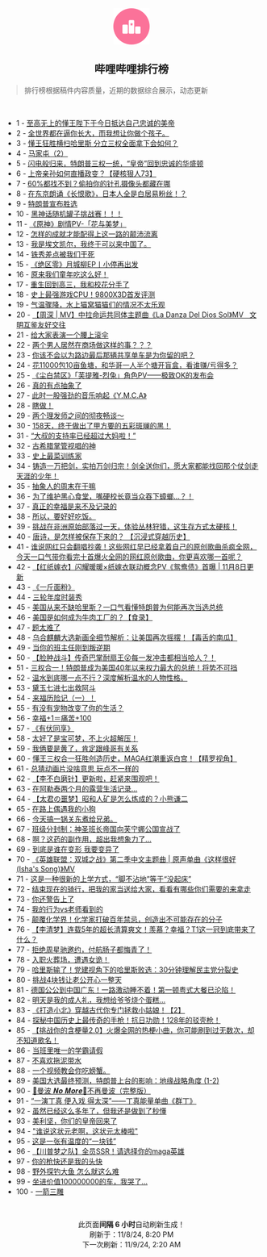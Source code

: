 <div align="center">
    <img src="./assets/icon_rank.png" alt="logo" />
    <h2>哔哩哔哩排行榜</h>
</div>

> 排行榜根据稿件内容质量，近期的数据综合展示，动态更新

<br />

<ul><li><span>1 - <a href=https://www.bilibili.com/BV19PDGYxEqX>至高无上的懂王陛下于今日抵达自己忠诚的美帝</a></span></li><li><span>2 - <a href=https://www.bilibili.com/BV13iDLYwEiu>全世界都在逼你长大，而我想让你做个孩子。</a></span></li><li><span>3 - <a href=https://www.bilibili.com/BV1BBDGYAEcF>懂王狂胜横扫哈里斯&nbsp;分立三权全面拿下会如何？</a></span></li><li><span>4 - <a href=https://www.bilibili.com/BV12dDhYYEDC>马家屯（2）</a></span></li><li><span>5 - <a href=https://www.bilibili.com/BV16zD5YgE5C>闪电般归来，特朗普三权一统，“皇帝”回到忠诚的华盛顿</a></span></li><li><span>6 - <a href=https://www.bilibili.com/BV12nDGYyESt>上帝亲孙如何直播政变？【硬核狠人73】</a></span></li><li><span>7 - <a href=https://www.bilibili.com/BV1nQD3YvEod>60%都找不到？偷拍你的针孔摄像头都藏在哪</a></span></li><li><span>8 - <a href=https://www.bilibili.com/BV18fD5Y4EfQ>在东京朗诵《长恨歌》，日本人全是白居易粉丝！？</a></span></li><li><span>9 - <a href=https://www.bilibili.com/BV1waDGYMEHY>特朗普宣布胜选</a></span></li><li><span>10 - <a href=https://www.bilibili.com/BV1DADMY6ELT>黑神话随机罐子挑战赛！！！</a></span></li><li><span>11 - <a href=https://www.bilibili.com/BV14CDmY2Ei3>《原神》剧情PV-「花与美梦」</a></span></li><li><span>12 - <a href=https://www.bilibili.com/BV13WDTYME5u>怎样的成就才能配得上这一路的颠沛流离</a></span></li><li><span>13 - <a href=https://www.bilibili.com/BV1rxDgYYE5X>我是埃文凯尔，我终于可以来中国了。</a></span></li><li><span>14 - <a href=https://www.bilibili.com/BV1Q1DhYgEmo>铁秀差点被我们干死</a></span></li><li><span>15 - <a href=https://www.bilibili.com/BV14zD3YCE1s>《绝区零》月城柳EP丨小停再出发</a></span></li><li><span>16 - <a href=https://www.bilibili.com/BV1KjDhYcE8N>原来我们童年吃这么好！</a></span></li><li><span>17 - <a href=https://www.bilibili.com/BV1ZUD8Y7E6P>重生回到高三，我和校花分手了</a></span></li><li><span>18 - <a href=https://www.bilibili.com/BV1fwDjYVEKo>史上最强游戏CPU！9800X3D首发评测</a></span></li><li><span>19 - <a href=https://www.bilibili.com/BV16hDgYFEzg>气温骤降，水上猫窝猫猫们的情况不太乐观</a></span></li><li><span>20 - <a href=https://www.bilibili.com/BV1ooDuYpEtm>【周深&nbsp;|&nbsp;MV】中拉命运共同体主题曲《La&nbsp;Danza&nbsp;Del&nbsp;Dios&nbsp;Sol》MV&nbsp;&nbsp;&nbsp;文明互鉴友好交往</a></span></li><li><span>21 - <a href=https://www.bilibili.com/BV1ofD1YoEWF>给大家表演一个腰上滚伞</a></span></li><li><span>22 - <a href=https://www.bilibili.com/BV1wmD3YMErQ>两个男人居然在商场做这样的事？？？</a></span></li><li><span>23 - <a href=https://www.bilibili.com/BV1ZBDGYAEtM>你该不会以为路边最后那辆共享单车是为你留的吧？</a></span></li><li><span>24 - <a href=https://www.bilibili.com/BV1dCDGYfE66>花11000包10亩鱼塘，和华哥一人半个塘开盲盒，看谁赚/亏得多？</a></span></li><li><span>25 - <a href=https://www.bilibili.com/BV1KBD3Y5Etg>《尘白禁区》「芙提雅-烈兔」角色PV——极致OK的发布会</a></span></li><li><span>26 - <a href=https://www.bilibili.com/BV1oiDhYjEMq>真的有点抽象了</a></span></li><li><span>27 - <a href=https://www.bilibili.com/BV1reD5YCEi3>此时一股强劲的音乐响起《Y.M.C.A》</a></span></li><li><span>28 - <a href=https://www.bilibili.com/BV1fZDVYMEG6>瞎做！</a></span></li><li><span>29 - <a href=https://www.bilibili.com/BV1K1DVY7E4C>两个理发师之间的彻夜畅谈～</a></span></li><li><span>30 - <a href=https://www.bilibili.com/BV1PqDTYbEma>158天，终于做出了甲方要的五彩斑斓的黑！</a></span></li><li><span>31 - <a href=https://www.bilibili.com/BV13eDmYXEtZ>“大叔的支持率已经超过大妈啦！”</a></span></li><li><span>32 - <a href=https://www.bilibili.com/BV1fnDsYAEwY>古希腊掌管视唱的神</a></span></li><li><span>33 - <a href=https://www.bilibili.com/BV17pDVYAETC>史上最菜训练家</a></span></li><li><span>34 - <a href=https://www.bilibili.com/BV1JLDwYTEzt>铸造一万把剑，实拍万剑归宗！剑全送你们，愿大家都能找回那个仗剑走天涯的少年！</a></span></li><li><span>35 - <a href=https://www.bilibili.com/BV1Y9SkY6Exs>抽象人的周末在干嘛</a></span></li><li><span>36 - <a href=https://www.bilibili.com/BV1hnSdY6E2E>为了维护黑心食堂，嘴硬校长竟当众吞下蟑螂…？！</a></span></li><li><span>37 - <a href=https://www.bilibili.com/BV1N3DbYdE3v>真正的幸福是来不及记录的</a></span></li><li><span>38 - <a href=https://www.bilibili.com/BV1n7DSYGE41>所以，要好好吃饭。</a></span></li><li><span>39 - <a href=https://www.bilibili.com/BV1ziDWYPEgj>挑战在非洲原始部落过一天，体验丛林狩猎，这生存方式太硬核！</a></span></li><li><span>40 - <a href=https://www.bilibili.com/BV1SUDhYMEaX>唐诗，是怎样被保存下来的？&nbsp;【沉浸式穿越历史】</a></span></li><li><span>41 - <a href=https://www.bilibili.com/BV1jSDNYkEt4>谁说网红只会翻唱抄袭！这些网红早已经拿着自己的原创歌曲杀疯全网，今天一口气带你看完十首爆火全网的网红原创歌曲，你更喜欢哪一首呢？</a></span></li><li><span>42 - <a href=https://www.bilibili.com/BV1vkDHYHEhV>【红纸嫁衣】闪耀暖暖×纸嫁衣联动概念PV《鸳鸯债》首曝&nbsp;|&nbsp;11月8日更新</a></span></li><li><span>43 - <a href=https://www.bilibili.com/BV14UDKYwEdy>《一斤面粉》</a></span></li><li><span>44 - <a href=https://www.bilibili.com/BV1LzDHYWEJa>三轮年度时装秀</a></span></li><li><span>45 - <a href=https://www.bilibili.com/BV1NyD3YgE3Q>美国从来不缺哈里斯？一口气看懂特朗普为何能再次当选总统</a></span></li><li><span>46 - <a href=https://www.bilibili.com/BV1WqD8YoEvr>美国是如何成为牛肉工厂的？【食录】</a></span></li><li><span>47 - <a href=https://www.bilibili.com/BV1jXD8Y2EK7>题太难了</a></span></li><li><span>48 - <a href=https://www.bilibili.com/BV1RZDuYQEHF>乌合麒麟大选新画全细节解析：让美国再次摇摆！【毒舌的南瓜】</a></span></li><li><span>49 - <a href=https://www.bilibili.com/BV1ReDhYmE9R>当你的班主任刚到叛逆期</a></span></li><li><span>50 - <a href=https://www.bilibili.com/BV1nbDHYcEKU>【脸肿战斗】传奇巴掌耐扇王😮每一发冲击都相当哈人？！</a></span></li><li><span>51 - <a href=https://www.bilibili.com/BV1nfDSY5Evw>三权合一！特朗普成为美国40年以来权力最大的总统！将势不可挡</a></span></li><li><span>52 - <a href=https://www.bilibili.com/BV12QDbYtEod>温水到底哪一点不行？深度解析温水的人物性格。</a></span></li><li><span>53 - <a href=https://www.bilibili.com/BV1vCD2YoEWs>黛玉七进七出救阿斗</a></span></li><li><span>54 - <a href=https://www.bilibili.com/BV1GwDhY6E9k>来福历险记（一）！</a></span></li><li><span>55 - <a href=https://www.bilibili.com/BV1SVDGYJEzf>有没有宠物改变了你的生活？</a></span></li><li><span>56 - <a href=https://www.bilibili.com/BV1JYDWYKE2d>幸福+1＝痛苦+100</a></span></li><li><span>57 - <a href=https://www.bilibili.com/BV1KBD3Y5ERq>《有伏同享》</a></span></li><li><span>58 - <a href=https://www.bilibili.com/BV1cUD3YqEhj>太好了是宝可梦，不上火超解压！</a></span></li><li><span>59 - <a href=https://www.bilibili.com/BV1mRDhYPE4r>我俩要是黄了，肯定跟峰哥有关系</a></span></li><li><span>60 - <a href=https://www.bilibili.com/BV1TiD3Y1Eui>懂王三权合一狂胜创造历史，MAGA红潮重返白宫！【精罗视角】</a></span></li><li><span>61 - <a href=https://www.bilibili.com/BV1F6D5Y6EAN>总猜动画片没啥意思&nbsp;玩点不一样的</a></span></li><li><span>62 - <a href=https://www.bilibili.com/BV1gEDUYXENU>【李不白磨针】更新啦，赶紧来围观吧！</a></span></li><li><span>63 - <a href=https://www.bilibili.com/BV1xbSdYNEfU>在阿勒泰两个月的露营生活记录…</a></span></li><li><span>64 - <a href=https://www.bilibili.com/BV1pzD8YxERz>【太君の噩梦】昭和人矿是怎么炼成的？小熊谦二</a></span></li><li><span>65 - <a href=https://www.bilibili.com/BV1bWDtYZE91>在路上偶遇我的小狗</a></span></li><li><span>66 - <a href=https://www.bilibili.com/BV1GFDbYNEQo>今天搞一锅关东煮给兄弟。</a></span></li><li><span>67 - <a href=https://www.bilibili.com/BV1CLDKY9EUs>班级分封制：神圣班长帝国向芙宁娜公国宣战了</a></span></li><li><span>68 - <a href=https://www.bilibili.com/BV1TVDhYAEPF>啊？这药的副作用，超出我想象力了...</a></span></li><li><span>69 - <a href=https://www.bilibili.com/BV1mNDKYhEHD>到底是谁在变形&nbsp;我要变异了</a></span></li><li><span>70 - <a href=https://www.bilibili.com/BV1Y4D1YSEgU>《英雄联盟：双城之战》第二季中文主题曲&nbsp;|&nbsp;原声单曲《这样很好(Isha&#39;s&nbsp;Song)》MV</a></span></li><li><span>71 - <a href=https://www.bilibili.com/BV1LZD8YVENY>这是一种很新的上学方式，“脚不沾地”等于“没起床”</a></span></li><li><span>72 - <a href=https://www.bilibili.com/BV1oXD8Y2Enf>结束现在的骑行，把我的家当送给大家，看看有哪些你们需要的来拿走</a></span></li><li><span>73 - <a href=https://www.bilibili.com/BV1n1D8YpE4k>你还警告上了</a></span></li><li><span>74 - <a href=https://www.bilibili.com/BV12dDhYYEcw>我的行为vs老师看到的</a></span></li><li><span>75 - <a href=https://www.bilibili.com/BV1P1D3YzEWZ>颠覆化学界！化学家打破百年禁忌，创造出不可能存在的分子</a></span></li><li><span>76 - <a href=https://www.bilibili.com/BV1EHDSYzEJR>【李清梦】连载5年的超长清算爽文！羡慕？幸福？T1这一冠到底带来了什么？</a></span></li><li><span>77 - <a href=https://www.bilibili.com/BV1LTDUYcEDs>拒绝周星驰邀约，付航肠子都悔青了！</a></span></li><li><span>78 - <a href=https://www.bilibili.com/BV1abD3YnE2B>入职火葬场，遭遇女诡！</a></span></li><li><span>79 - <a href=https://www.bilibili.com/BV1FRD3YYEPB>哈里斯输了！党建视角下的哈里斯败选：30分钟理解民主党分裂史</a></span></li><li><span>80 - <a href=https://www.bilibili.com/BV1m8D8YaEkJ>挑战4块钱让老公开心一整天</a></span></li><li><span>81 - <a href=https://www.bilibili.com/BV1wBDTYZERP>德国公公到中国广东！一路激动睡不着！第一顿粤式大餐已沦陷！</a></span></li><li><span>82 - <a href=https://www.bilibili.com/BV13TDhYMEuy>明天是我的成人礼，我想给爷爷烧个蛋糕…</a></span></li><li><span>83 - <a href=https://www.bilibili.com/BV1WmD3YME3W>《打造小北》穿越古代你专门拯救小姑娘！【2】</a></span></li><li><span>84 - <a href=https://www.bilibili.com/BV1fHD4YgEa6>探秘中国历史上最传奇的手枪！抗日功勋！128年的驳壳枪！</a></span></li><li><span>85 - <a href=https://www.bilibili.com/BV1ysS6YQEma>【挑战你的含梗量2.0】火爆全网的热梗小曲，你可能刷到过无数次，却不知道歌名！</a></span></li><li><span>86 - <a href=https://www.bilibili.com/BV1zYDgYZE5k>当班里唯一的学霸请假</a></span></li><li><span>87 - <a href=https://www.bilibili.com/BV1WpSmYTEh7>不喜欢拖泥带水</a></span></li><li><span>88 - <a href=https://www.bilibili.com/BV1CWDHYeEEx>一个视频教会你吃螃蟹。</a></span></li><li><span>89 - <a href=https://www.bilibili.com/BV1P7DhY8Eii>美国大选最终预测，特朗普上台的影响：地缘战略角度&nbsp;(1-2)</a></span></li><li><span>90 - <a href=https://www.bilibili.com/BV1G2SmYDEFq>🎵曼波&nbsp;𝑵𝒐&nbsp;𝑴𝒐𝒓𝒆🎵不再曼波（完整版）</a></span></li><li><span>91 - <a href=https://www.bilibili.com/BV1Y7SWYpERP>“一演丁真&nbsp;便入戏&nbsp;得太深”——丁真能量单曲《群丁》</a></span></li><li><span>92 - <a href=https://www.bilibili.com/BV1QJDNYAEJp>虽然已经这么多年了，但我还是做到了秒懂</a></span></li><li><span>93 - <a href=https://www.bilibili.com/BV1dMDjYuEY5>美利坚，你们的皇帝回来了</a></span></li><li><span>94 - <a href=https://www.bilibili.com/BV1r7DKYpEGn>&quot;谁说这状元老啊，这状元太棒啦&quot;</a></span></li><li><span>95 - <a href=https://www.bilibili.com/BV1LkDHYHEA8>这是一张有温度的“一块钱”</a></span></li><li><span>96 - <a href=https://www.bilibili.com/BV1MoS7YaEQj>【川普梦之队】全员SSR！请选择你的maga英雄</a></span></li><li><span>97 - <a href=https://www.bilibili.com/BV1q8DKY5EWJ>你的枪快还是我的头快</a></span></li><li><span>98 - <a href=https://www.bilibili.com/BV1MvD3YjEzv>野外探钓大鱼&nbsp;怎么就这么难</a></span></li><li><span>99 - <a href=https://www.bilibili.com/BV1E7DVYiEEb>坐进价值100000000的车，我哭了…</a></span></li><li><span>100 - <a href=https://www.bilibili.com/BV1sNDsY5ERq>一箭三雕</a></span></li></ul>

<br />

<p align=center>此页面<strong>间隔 6 小时</strong>自动刷新生成！<br>刷新于：11/8/24, 8:20 PM<br>下一次刷新：11/9/24, 2:20 AM</p>